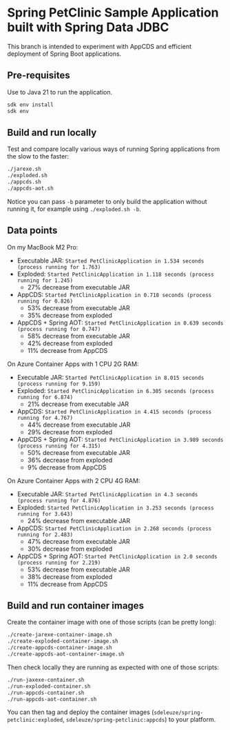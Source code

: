 # Spring PetClinic Sample Application built with Spring Data JDBC

This branch is intended to experiment with AppCDS and efficient deployment of Spring Boot applications.

## Pre-requisites

Use to Java 21 to run the application.
```bash
sdk env install
sdk env
```

## Build and run locally

Test and compare locally various ways of running Spring applications from the slow to the faster:
```bash
./jarexe.sh
./exploded.sh
./appcds.sh 
./appcds-aot.sh
```

Notice you can pass `-b` parameter to only build the application without running it, for example using `./exploded.sh -b`.

## Data points

On my MacBook M2 Pro:
- Executable JAR: `Started PetClinicApplication in 1.534 seconds (process running for 1.763)`
- Exploded: `Started PetClinicApplication in 1.118 seconds (process running for 1.245)`
  - 27% decrease from executable JAR
- AppCDS: `Started PetClinicApplication in 0.718 seconds (process running for 0.826)`
  - 53% decrease from executable JAR
  - 35% decrease from exploded
- AppCDS + Spring AOT: `Started PetClinicApplication in 0.639 seconds (process running for 0.747)`
  - 58% decrease from executable JAR
  - 42% decrease from exploded
  - 11% decrease from AppCDS

On Azure Container Apps with 1 CPU 2G RAM:
- Executable JAR: `Started PetClinicApplication in 8.015 seconds (process running for 9.159)`
- Exploded: `Started PetClinicApplication in 6.305 seconds (process running for 6.874)`
  - 21% decrease from executable JAR
- AppCDS: `Started PetClinicApplication in 4.415 seconds (process running for 4.767)`
  - 44% decrease from executable JAR
  - 29% decrease from exploded
- AppCDS + Spring AOT: `Started PetClinicApplication in 3.989 seconds (process running for 4.315)`
  - 50% decrease from executable JAR
  - 36% decrease from exploded
  - 9% decrease from AppCDS

On Azure Container Apps with 2 CPU 4G RAM:
- Executable JAR: `Started PetClinicApplication in 4.3 seconds (process running for 4.876)`
- Exploded: `Started PetClinicApplication in 3.253 seconds (process running for 3.643)`
  - 24% decrease from executable JAR
- AppCDS: `Started PetClinicApplication in 2.268 seconds (process running for 2.483)`
  - 47% decrease from executable JAR
  - 30% decrease from exploded
- AppCDS + Spring AOT: `Started PetClinicApplication in 2.0 seconds (process running for 2.219)`
  - 53% decrease from executable JAR
  - 38% decrease from exploded
  - 11% decrease from AppCDS

## Build and run container images

Create the container image with one of those scripts (can be pretty long):
```bash
./create-jarexe-container-image.sh
./create-exploded-container-image.sh
./create-appcds-container-image.sh
./create-appcds-aot-container-image.sh
```

Then check locally they are running as expected with one of those scripts:
```bash
./run-jaxexe-container.sh
./run-exploded-container.sh
./run-appcds-container.sh
./run-appcds-aot-container.sh
```

You can then tag and deploy the container images (`sdeleuze/spring-petclinic:exploded`, `sdeleuze/spring-petclinic:appcds`) to your platform.
